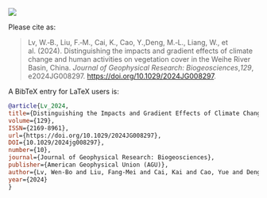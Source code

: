 
<!-- badges: start -->

[![](https://img.shields.io/badge/DOI-10.1029/2024JG008297-004074.svg)](https://doi.org/10.1029/2024JG008297)

<!-- badges: end -->

Please cite as:

> Lv, W.‐B., Liu, F.‐M., Cai, K., Cao, Y.,Deng, M.‐L., Liang, W., et
> al. (2024). Distinguishing the impacts and gradient effects of climate
> change and human activities on vegetation cover in the Weihe River
> Basin, China. *Journal of Geophysical Research: Biogeosciences*,*129*,
> e2024JG008297. <https://doi.org/10.1029/2024JG008297>.

A BibTeX entry for LaTeX users is:

``` bib
@article{Lv_2024, 
title={Distinguishing the Impacts and Gradient Effects of Climate Change and Human Activities on Vegetation Cover in the Weihe River Basin, China}, 
volume={129}, 
ISSN={2169-8961}, 
url={https://doi.org/10.1029/2024JG008297}, 
DOI={10.1029/2024jg008297}, 
number={10}, 
journal={Journal of Geophysical Research: Biogeosciences}, 
publisher={American Geophysical Union (AGU)}, 
author={Lv, Wen‐Bo and Liu, Fang‐Mei and Cai, Kai and Cao, Yue and Deng, Meng‐Ling and Liang, Wei and Yan, Jian‐Wu and Wang, Guang‐Yu}, 
year={2024}
}
```
